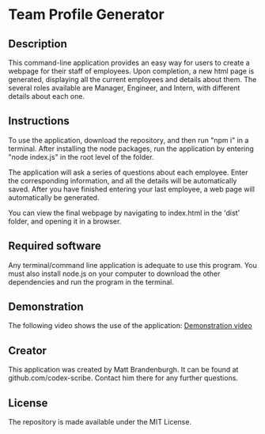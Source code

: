 # Team Profile Generator

## Description
This command-line application provides an easy way for users to create a webpage for their staff of employees.  Upon completion, a new html page is generated, displaying all the current employees and details about them.  The several roles available are Manager, Engineer, and Intern, with different details about each one.

## Instructions
To use the application, download the repository, and then run "npm i" in a terminal.  After installing the node packages, run the application by entering "node index.js" in the root level of the folder.  

The application will ask a series of questions about each employee.  Enter the corresponding information, and all the details will be automatically saved.  After you have finished entering your last employee, a web page will automatically be generated.  

You can view the final webpage by navigating to index.html in the 'dist' folder, and opening it in a browser.

## Required software
Any terminal/command line application is adequate to use this program.  You must also install node.js on your computer to download the other dependencies and run the program in the terminal.

## Demonstration
The following video shows the use of the application:
[Demonstration video](https://drive.google.com/file/d/1QI5R_TrD7pBWS0Q4vq69BMGCn033VXu2/view)

## Creator
This application was created by Matt Brandenburgh.  It can be found at github.com/codex-scribe.  Contact him there for any further questions.

## License
The repository is made available under the MIT License.